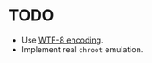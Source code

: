 # TODO

* Use [WTF-8 encoding](https://github.com/SimonSapin/wtf-8).
* Implement real `chroot` emulation.


